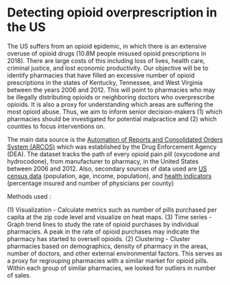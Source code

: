 # Detecting opioid overprescription in the US

The US suffers from an opioid epidemic, in which there is an extensive overuse of opioid drugs (10.8M
people misused opioid prescriptions in 2018). There are large costs of this including loss of lives, health
care, criminal justice, and lost economic productivity. Our objective will be to identify pharmacies that
have filled an excessive number of opioid prescriptions in the states of Kentucky, Tennessee, and West
Virginia between the years 2006 and 2012. This will point to pharmacies who may be illegally distributing
opioids or neighboring doctors who overprescribe opioids. It is also a proxy for understanding which areas
are suffering the most opioid abuse. Thus, we aim to inform senior decision-makers (1) which pharmacies
should be investigated for potential malpractice and (2) which counties to focus interventions on.


The main data source is the [Automation of Reports and Consolidated Orders System (ARCOS)](https://d2ty8gaf6rmowa.cloudfront.net/dea-pain-pill-database/bulk/arcos_all_washpost.tsv.gz)
which was established by the Drug Enforcement Agency (DEA). The dataset tracks the path of every opioid pain pill
(oxycodone and hydrocodone), from manufacturer to pharmacy, in the United States between 2006 and
2012. Also, secondary sources of data used are [US census data](https://factfinder.census.gov/) (population, age, income, population), 
and [health indicators](https://www.countyhealthrankings.org) (percentage insured and number of physicians per county)

Methods used :

(1) Visualization - Calculate metrics such as number of pills purchased per capita at the zip code
level and visualize on heat maps.
(3) Time series - Graph trend lines to study the rate of opioid purchases by individual pharmacies. A
peak in the rate of opioid purchases may indicate the pharmacy has started to oversell opioids.
(2) Clustering - Cluster pharmacies based on demographics, density of pharmacy in the areas,
number of doctors, and other external environmental factors. This serves as a proxy for regrouping pharmacies with a similar market for opioid pills.
Within each group of similar pharmacies, we looked for outliers in number of sales.

